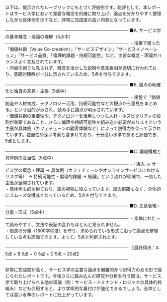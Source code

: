 以下は、提示されたルーブリックにもとづく評価例です。総評として、本レポートはサービス学において重要な概念を的確に取り上げ、論点を分かりやすく整理しながら具体例を示すなど、非常に完成度の高い内容となっています。

────────────────────────────────────────
■A. サービス学の基本概念・理論の理解（5点中）
────────────────────────────────────────
・授業で扱った「価値共創（Value Co-creation）」「サービスデザイン」「サービスイノベーション」「サービス品質」「倫理的課題・持続可能性」など、主要な概念・理論がバランスよく言及されています。  
・内容の誤りも見られず、概念を活かした説明や意見表明が適切に行われており、基礎的理解が十分に示されているため、5点を付与できます。

────────────────────────────────────────
■B. 論点の明確化と独自の意見・主張（5点中）
────────────────────────────────────────
・序盤で「価値創造や人材育成、テクノロジー活用、持続可能性などの観点から意見をまとめる」という目的が示され、読み手に論点が明示されています。  
・価値共創の重要性や、テクノロジーを活用しつつも人材・ホスピタリティの役割が重要であること、さらに倫理や持続可能性を組み込む必要がありますという主張が具体例（カフェチェーンの顧客体験など）によって説得力を伴って示されています。独自性や深い考察も含まれており、十分高い水準であると評価でき、5点とします。

────────────────────────────────────────
■C. 論理構成と具体例の妥当性（5点中）
────────────────────────────────────────
・「導入 → サービス学の概念・理論 → 具体例（カフェチェーンやオンラインサービスにおけるリスク等） → 持続可能性・倫理的課題 → 結論」という流れが明確で、一貫した主張が展開されています。  
・具体例も的を射ており、論の補強に役立っています。論の飛躍もなく、全体的にスムーズな構成となっているため、5点を付与できます。

────────────────────────────────────────
■D. 文章表現・分量・形式（5点中）
────────────────────────────────────────
・全体にわたって読みやすく、文法や表記の乱れもほとんど見られません。  
・指定の分量（1600字程度）を守り、求められている形式に沿って論点を整理している点も評価できます。よって、5点と判断されます。

────────────────────────────────────────
【最終得点：A 5点 + B 5点 + C 5点 + D 5点 = 20点】
────────────────────────────────────────

非常に完成度が高く、サービス学の主要な論点を網羅的かつ説得力のある形で論じられたレポートです。今後さらに踏み込んだ研究や分析を行う際は、サービス学で取り上げられる他の理論（例：サービス・ドミナント・ロジックの具体的枠組み）なども引用すると、より学術的な裏付けが強化できるでしょう。全体としては高い水準のレポートに仕上がっています。